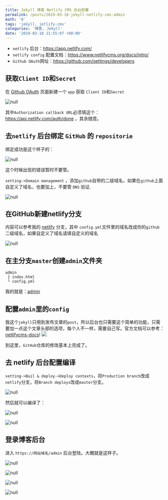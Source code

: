 ```yaml
---
title: Jekyll 博客 Netlify CMS 后台部署
permalink: /posts/2019-03-18-jekyll-netlify-cms-admin
math: '0'
tags: 'jekyll, jetlify-cms'
categories: '博客, Jekyll'
date: '2019-03-18 21:55:07 +08:00'
---
```

* `netlify` 后台：https://app.netlify.com/
* `netlify config` 配置文档：https://www.netlifycms.org/docs/intro/
* `Github OAuth`网址：https://github.com/settings/developers

## 获取`Client ID`和`Secret`

在 [Github OAuth](https://github.com/settings/developers) 页面新建一个 `app` 获取 `Client ID`和`Secret`

![null](http://image.creat.kim/picgo/20190318211649.png)

其中`Authorization callback URL`必须填这个：https://api.netlify.com/auth/done ，其余随意。

## 去`netlify`  后台绑定 `GitHub` 的 `repositorie`

绑定成功是这个样子的：

![null](http://image.creat.kim/picgo/20190318212022.png)

这个时候出现的错误暂时不要管。

`setting->Domain management` ，添加`github`自带的二级域名，如果在`github`上面自定义了域名，也要加上，不要管 `DNS` 验证.

![null](http://image.creat.kim/picgo/20190318212309.png)

## 在GitHub新建netlify分支

内容可以参考我的 [netlify](https://github.com/ds19991999/ds19991999.github.io/tree/netlify) 分支，其中 `config.yml`文件里的域名改成你的`github` 二级域名，如果自定义了域名请填自定义的域名

![null](http://image.creat.kim/picgo/20190318212923.png)

## 在主分支`master`创建`admin`文件夹

```shell
admin
 ├ index.html
 └ config.yml
```

我的就是：[admin](https://github.com/ds19991999/ds19991999.github.io/tree/master/admin)

## 配置`admin`里的`config`

我这个`jekyll`只用到发布文章的`post`，所以后台也只需要这个简单的功能，只需要加一点这个文章头部的选项，每个人不一样，需要自己写。官方文档可以参考：[netlifycms-docs](https://www.netlifycms.org/docs/intro/)!
![](http://image.creat.kim/picgo/20190318215940.png)

到这里，`GitHub`仓库的修改基本上完成了。

## 去 netlify 后台配置编译

`setting->Buil & deploy->Deploy contexts`，将`Production branch`改成`netlify`分支，将`Branch deploys`改成`master`分支。

![null](http://image.creat.kim/picgo/20190318213955.png)

然后就可以编译了：

![null](http://image.creat.kim/picgo/20190318214303.png)

![null](http://image.creat.kim/picgo/20190318214359.png)

## 登录博客后台

进入 `https://网站域名/admin` 后台登陆，大概就是这样子。

![null](http://image.creat.kim/picgo/20190318214528.png)

![null](http://image.creat.kim/picgo/20190318214712.png)

![null](http://image.creat.kim/picgo/20190318214900.png)

![null](http://image.creat.kim/picgo/20190318214954.png)
